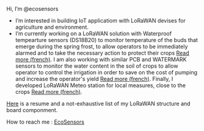 Hi, I’m @ecosensors
- I’m interested in building IoT applicatiom with LoRaWAN devises for agriculture and environment.
- I’m currently working on a LoRaWAN solution with Waterproof tempearture sensors (DS18B20) to monitor temperature of the buds that emerge during the spring frost, to allow operators to be immediately alarmed and to take the necessary action to protect their crops [Read more (french)](https://eco-sensors.ch/smart-bud/). I am also working with similar PCB and WATERMARK sensors to monitor the water content in the soil of crops to allow operator to control the irrigation in order to save on the cost of pumping and increase the operator's yield [Read more (french)](https://eco-sensors.ch/smart-irrigation/). Finally, I developed LoRaWAN Meteo station for local measures, close to the crops [Read more (french)](https://eco-sensors.ch/meteo/).

[Here](https://github.com/ecosensors/ecosensors/wiki/List-of-the-materials-(LoRaWAN-Gateways-and-nodes)) is a resume and a not-exhaustive list of my LoRaWAN structure and board componment.

How to reach me : [EcoSensors](https://www.eco-sensors.ch)
